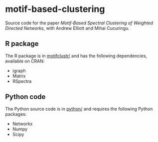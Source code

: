 # motif-based-clustering

Source code for the paper
*Motif-Based Spectral Clustering of Weighted Directed Networks*,
with
Andrew Elliott
and
Mihai Cucuringu.

## R package

The R package is in [motifclustr/](./motifclustr/)
and has the following dependencies,
available on
CRAN:

- igraph
- Matrix
- RSpectra

## Python code

The Python source code is in [python/](./python/)
and requires the following Python packages:

- Networkx
- Numpy
- Scipy
